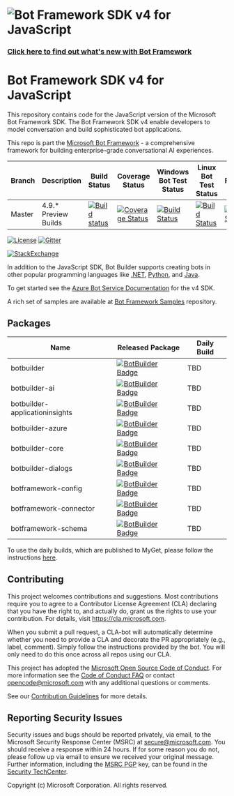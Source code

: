 
# ![Bot Framework SDK v4 for JavaScript](./docs/media/BotFrameworkJavaScript_header.png)

### [Click here to find out what's new with Bot Framework](https://github.com/Microsoft/botframework/blob/master/whats-new.md#whats-new)

# Bot Framework SDK v4 for JavaScript

This repository contains code for the JavaScript version of the Microsoft Bot Framework SDK. The Bot Framework SDK v4 enable developers to model conversation and build sophisticated bot applications.

This repo is part the [Microsoft Bot Framework](https://github.com/microsoft/botframework) - a comprehensive framework for building enterprise-grade conversational AI experiences.

 | Branch | Description        | Build Status | Coverage Status | Windows Bot Test Status | Linux Bot Test Status |Browser Functional Tests
 |----|---------------|--------------|-----------------|--|--|--|
|Master | 4.9.* Preview Builds |[![Build status](https://fuselabs.visualstudio.com/SDK_v4/_apis/build/status/JS/BotBuilder-JS-master-daily)](https://fuselabs.visualstudio.com/SDK_v4/_build/latest?definitionId=460)|[![Coverage Status](https://coveralls.io/repos/github/microsoft/botbuilder-js/badge.svg?branch=master)](https://coveralls.io/github/microsoft/botbuilder-js?branch=master)|[![Build Status](https://fuselabs.visualstudio.com/SDK_v4/_apis/build/status/JS/Run-JS-Functional-Tests-Windows?branchName=master)](https://fuselabs.visualstudio.com/SDK_v4/_build/latest?definitionId=548&branchName=master)|[![Build Status](https://fuselabs.visualstudio.com/SDK_v4/_apis/build/status/JS/Run-JS-Functional-Tests-Linux?branchName=master)](https://fuselabs.visualstudio.com/SDK_v4/_build/latest?definitionId=549&branchName=master)|[![Build Status](https://fuselabs.visualstudio.com/SDK_v4/_apis/build/status/SDK_v4-CI?branchName=master)](https://fuselabs.visualstudio.com/SDK_v4/_build/latest?definitionId=731&branchName=master)

[![License](https://img.shields.io/badge/license-MIT-blue.svg)](https://github.com/Microsoft/botbuilder-js/blob/master/LICENSE)
[![Gitter](https://img.shields.io/gitter/room/Microsoft/BotBuilder.svg)](https://gitter.im/Microsoft/BotBuilder)

[![StackExchange](https://img.shields.io/stackexchange/stackoverflow/t/botframework.svg)](https://stackoverflow.com/questions/tagged/botframework)

In addition to the JavaScript SDK, Bot Builder supports creating bots in other popular programming languages like [.NET](https://github.com/Microsoft/botbuilder-dotnet), [Python](https://github.com/Microsoft/botbuilder-python), and [Java](https://github.com/Microsoft/botbuilder-java).

To get started see the [Azure Bot Service Documentation](https://docs.microsoft.com/en-us/azure/bot-service/?view=azure-bot-service-4.0) for the v4 SDK.

A rich set of samples are available at [Bot Framework Samples](https://github.com/microsoft/botbuilder-samples) repository.


## Packages
| Name                                  | Released Package | Daily Build                                                                                                                                                                  |
|---------------------------------------|-------------------------------------------------------------------------------------------------------------------------------------------------------------------|--|
| botbuilder                         | [![BotBuilder Badge](https://img.shields.io/npm/dt/botbuilder.svg?logo=npm&label=botbuilder)](https://www.npmjs.com/package/botbuilder/)                                 | TBD |
| botbuilder-ai                      | [![BotBuilder Badge](https://img.shields.io/npm/dt/botbuilder-ai.svg?logo=npm&label=botbuilder-ai)](https://www.npmjs.com/package/botbuilder-ai/)                 | TBD |
| botbuilder-applicationinsights     | [![BotBuilder Badge](https://img.shields.io/npm/dt/botbuilder-applicationinsights.svg?logo=npm&label=botbuilder-applicationinsights)](https://www.npmjs.com/package/botbuilder-applicationinsights/)                 | TBD |
| botbuilder-azure                   | [![BotBuilder Badge](https://img.shields.io/npm/dt/botbuilder-azure.svg?logo=npm&label=botbuilder-azure)](https://www.npmjs.com/package/botbuilder-azure/)                   | TBD |
| botbuilder-core                    | [![BotBuilder Badge](https://img.shields.io/npm/dt/botbuilder-core.svg?logo=npm&label=botbuilder-core)](https://www.npmjs.com/package/botbuilder-core/)                     | TBD |
| botbuilder-dialogs                 | [![BotBuilder Badge](https://img.shields.io/npm/dt/botbuilder-dialogs.svg?logo=npm&label=botbuilder-dialogs)](https://www.npmjs.com/package/botbuilder-dialogs/)                 | TBD |
| botframework-config                | [![BotBuilder Badge](https://img.shields.io/npm/dt/botbuilder-config.svg?logo=npm&label=botframework-config)](https://www.npmjs.com/package/botframework-config/) | TBD |
| botframework-connector             | [![BotBuilder Badge](https://img.shields.io/npm/dt/botframework-connector.svg?logo=npm&label=botframework-connector)](https://www.npmjs.com/package/botframework-connector/)                     | TBD |
| botframework-schema                | [![BotBuilder Badge](https://img.shields.io/npm/dt/botframework-schema.svg?logo=npm&label=botframework-schema)](https://www.npmjs.com/package/botframework-schema/)                             | TBD |


To use the daily builds, which are published to MyGet, please follow the instructions [here](UsingMyGet.md).



## Contributing

This project welcomes contributions and suggestions.  Most contributions require you to agree to a
Contributor License Agreement (CLA) declaring that you have the right to, and actually do, grant us
the rights to use your contribution. For details, visit https://cla.microsoft.com.

When you submit a pull request, a CLA-bot will automatically determine whether you need to provide
a CLA and decorate the PR appropriately (e.g., label, comment). Simply follow the instructions
provided by the bot. You will only need to do this once across all repos using our CLA.

This project has adopted the [Microsoft Open Source Code of Conduct](https://opensource.microsoft.com/codeofconduct/).
For more information see the [Code of Conduct FAQ](https://opensource.microsoft.com/codeofconduct/faq/) or
contact [opencode@microsoft.com](mailto:opencode@microsoft.com) with any additional questions or comments.

See our [Contribution Guidelines](https://github.com/Microsoft/botbuilder-js/wiki/Contribution-Guidelines) for more details.

## Reporting Security Issues

Security issues and bugs should be reported privately, via email, to the Microsoft Security
Response Center (MSRC) at [secure@microsoft.com](mailto:secure@microsoft.com). You should
receive a response within 24 hours. If for some reason you do not, please follow up via
email to ensure we received your original message. Further information, including the
[MSRC PGP](https://technet.microsoft.com/en-us/security/dn606155) key, can be found in
the [Security TechCenter](https://technet.microsoft.com/en-us/security/default).

Copyright (c) Microsoft Corporation. All rights reserved.
